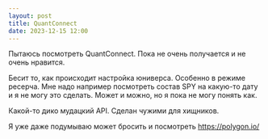 ```yaml
---
layout: post
title: QuantConnect
date: 2023-12-15 12:00
---
```


Пытаюсь посмотреть QuantConnect. Пока не очень получается и не очень нравится.

Бесит то, как происходит настройка юниверса. Особенно в режиме ресерча. Мне надо
например посмотреть состав SPY на какую-то дату и я не могу это сделать. Может и
можно, но я пока не могу понять как.

Какой-то дико мудацкий API. Сделан чужими для хищников.

Я уже даже подумываю может бросить и посмотреть https://polygon.io/